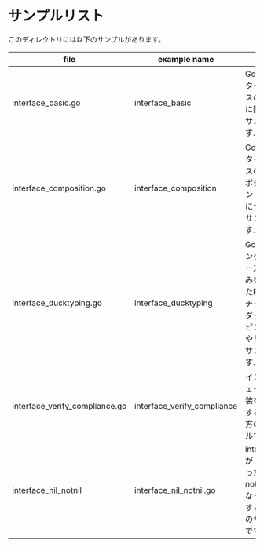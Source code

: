 # サンプルリスト

このディレクトリには以下のサンプルがあります。

| file                           | example name                | note                                                                                         |
| ------------------------------ | --------------------------- | -------------------------------------------------------------------------------------------- |
| interface_basic.go             | interface_basic             | Goのインターフェースの基本に関するサンプルです.                                              |
| interface_composition.go       | interface_composition       | Goのインターフェースのコンポジション (合成)　についてのサンプルです.                         |
| interface_ducktyping.go        | interface_ducktyping        | Go で、インターフェースの仕組みを用いたPythonチックなダックタイピングのやり方のサンプルです. |
| interface_verify_compliance.go | interface_verify_compliance | インターフェースの実装を検証するやり方のサンプルです.                                        |
| interface_nil_notnil           | interface_nil_notnil.go     | interface{} が nil になったり not-nil になったりする場合のサンプルです                       |
